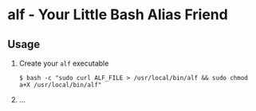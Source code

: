 alf - Your Little Bash Alias Friend
==================================================

Usage
--------------------------------------------------

1. Create your `alf` executable

    `$ bash -c "sudo curl ALF_FILE > /usr/local/bin/alf && sudo chmod a+X /usr/local/bin/alf"`

2. ...